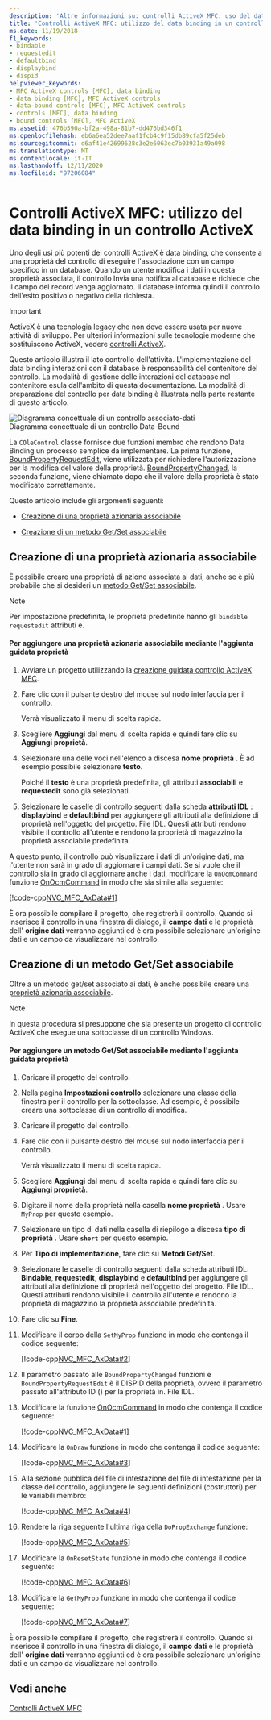 ```yaml
---
description: 'Altre informazioni su: controlli ActiveX MFC: uso del data binding in un controllo ActiveX'
title: 'Controlli ActiveX MFC: utilizzo del data binding in un controllo ActiveX'
ms.date: 11/19/2018
f1_keywords:
- bindable
- requestedit
- defaultbind
- displaybind
- dispid
helpviewer_keywords:
- MFC ActiveX controls [MFC], data binding
- data binding [MFC], MFC ActiveX controls
- data-bound controls [MFC], MFC ActiveX controls
- controls [MFC], data binding
- bound controls [MFC], MFC ActiveX
ms.assetid: 476b590a-bf2a-498a-81b7-dd476bd346f1
ms.openlocfilehash: eb6a6ea52dee7aaf1fcb4c9f15db89cfa5f25deb
ms.sourcegitcommit: d6af41e42699628c3e2e6063ec7b03931a49a098
ms.translationtype: MT
ms.contentlocale: it-IT
ms.lasthandoff: 12/11/2020
ms.locfileid: "97206084"
---
```

# <a name="mfc-activex-controls-using-data-binding-in-an-activex-control"></a>Controlli ActiveX MFC: utilizzo del data binding in un controllo ActiveX

Uno degli usi più potenti dei controlli ActiveX è data binding, che consente a una proprietà del controllo di eseguire l'associazione con un campo specifico in un database. Quando un utente modifica i dati in questa proprietà associata, il controllo Invia una notifica al database e richiede che il campo del record venga aggiornato. Il database informa quindi il controllo dell'esito positivo o negativo della richiesta.

>[!IMPORTANT]
> ActiveX è una tecnologia legacy che non deve essere usata per nuove attività di sviluppo. Per ulteriori informazioni sulle tecnologie moderne che sostituiscono ActiveX, vedere [controlli ActiveX](activex-controls.md).

Questo articolo illustra il lato controllo dell'attività. L'implementazione del data binding interazioni con il database è responsabilità del contenitore del controllo. La modalità di gestione delle interazioni del database nel contenitore esula dall'ambito di questa documentazione. La modalità di preparazione del controllo per data binding è illustrata nella parte restante di questo articolo.

![Diagramma concettuale di un controllo associato&#45;dati](../mfc/media/vc374v1.gif "Diagramma concettuale di un controllo associato&#45;dati") <br/>
Diagramma concettuale di un controllo Data-Bound

La `COleControl` classe fornisce due funzioni membro che rendono Data Binding un processo semplice da implementare. La prima funzione, [BoundPropertyRequestEdit](reference/colecontrol-class.md#boundpropertyrequestedit), viene utilizzata per richiedere l'autorizzazione per la modifica del valore della proprietà. [BoundPropertyChanged](reference/colecontrol-class.md#boundpropertychanged), la seconda funzione, viene chiamato dopo che il valore della proprietà è stato modificato correttamente.

Questo articolo include gli argomenti seguenti:

- [Creazione di una proprietà azionaria associabile](#vchowcreatingbindablestockproperty)

- [Creazione di un metodo Get/Set associabile](#vchowcreatingbindablegetsetmethod)

## <a name="creating-a-bindable-stock-property"></a><a name="vchowcreatingbindablestockproperty"></a> Creazione di una proprietà azionaria associabile

È possibile creare una proprietà di azione associata ai dati, anche se è più probabile che si desideri un [metodo Get/Set associabile](#vchowcreatingbindablegetsetmethod).

> [!NOTE]
> Per impostazione predefinita, le proprietà predefinite hanno gli `bindable` `requestedit` attributi e.

#### <a name="to-add-a-bindable-stock-property-using-the-add-property-wizard"></a>Per aggiungere una proprietà azionaria associabile mediante l'aggiunta guidata proprietà

1. Avviare un progetto utilizzando la [creazione guidata controllo ActiveX MFC](reference/mfc-activex-control-wizard.md).

1. Fare clic con il pulsante destro del mouse sul nodo interfaccia per il controllo.

   Verrà visualizzato il menu di scelta rapida.

1. Scegliere **Aggiungi** dal menu di scelta rapida e quindi fare clic su **Aggiungi proprietà**.

1. Selezionare una delle voci nell'elenco a discesa **nome proprietà** . È ad esempio possibile selezionare **testo**.

   Poiché il **testo** è una proprietà predefinita, gli attributi **associabili** e **requestedit** sono già selezionati.

1. Selezionare le caselle di controllo seguenti dalla scheda **attributi IDL** : **displaybind** e **defaultbind** per aggiungere gli attributi alla definizione di proprietà nell'oggetto del progetto. File IDL. Questi attributi rendono visibile il controllo all'utente e rendono la proprietà di magazzino la proprietà associabile predefinita.

A questo punto, il controllo può visualizzare i dati di un'origine dati, ma l'utente non sarà in grado di aggiornare i campi dati. Se si vuole che il controllo sia in grado di aggiornare anche i dati, modificare la `OnOcmCommand` funzione [OnOcmCommand](mfc-activex-controls-subclassing-a-windows-control.md) in modo che sia simile alla seguente:

[!code-cpp[NVC_MFC_AxData#1](codesnippet/cpp/mfc-activex-controls-using-data-binding-in-an-activex-control_1.cpp)]

È ora possibile compilare il progetto, che registrerà il controllo. Quando si inserisce il controllo in una finestra di dialogo, il **campo dati** e le proprietà dell' **origine dati** verranno aggiunti ed è ora possibile selezionare un'origine dati e un campo da visualizzare nel controllo.

## <a name="creating-a-bindable-getset-method"></a><a name="vchowcreatingbindablegetsetmethod"></a> Creazione di un metodo Get/Set associabile

Oltre a un metodo get/set associato ai dati, è anche possibile creare una [proprietà azionaria associabile](#vchowcreatingbindablestockproperty).

> [!NOTE]
> In questa procedura si presuppone che sia presente un progetto di controllo ActiveX che esegue una sottoclasse di un controllo Windows.

#### <a name="to-add-a-bindable-getset-method-using-the-add-property-wizard"></a>Per aggiungere un metodo Get/Set associabile mediante l'aggiunta guidata proprietà

1. Caricare il progetto del controllo.

1. Nella pagina **Impostazioni controllo** selezionare una classe della finestra per il controllo per la sottoclasse. Ad esempio, è possibile creare una sottoclasse di un controllo di modifica.

1. Caricare il progetto del controllo.

1. Fare clic con il pulsante destro del mouse sul nodo interfaccia per il controllo.

   Verrà visualizzato il menu di scelta rapida.

1. Scegliere **Aggiungi** dal menu di scelta rapida e quindi fare clic su **Aggiungi proprietà**.

1. Digitare il nome della proprietà nella casella **nome proprietà** . Usare `MyProp` per questo esempio.

1. Selezionare un tipo di dati nella casella di riepilogo a discesa **tipo di proprietà** . Usare **`short`** per questo esempio.

1. Per **Tipo di implementazione**, fare clic su **Metodi Get/Set**.

1. Selezionare le caselle di controllo seguenti dalla scheda attributi IDL: **Bindable**, **requestedit**, **displaybind** e **defaultbind** per aggiungere gli attributi alla definizione di proprietà nell'oggetto del progetto. File IDL. Questi attributi rendono visibile il controllo all'utente e rendono la proprietà di magazzino la proprietà associabile predefinita.

1. Fare clic su **Fine**.

1. Modificare il corpo della `SetMyProp` funzione in modo che contenga il codice seguente:

   [!code-cpp[NVC_MFC_AxData#2](codesnippet/cpp/mfc-activex-controls-using-data-binding-in-an-activex-control_2.cpp)]

1. Il parametro passato alle `BoundPropertyChanged` funzioni e `BoundPropertyRequestEdit` è il DISPID della proprietà, ovvero il parametro passato all'attributo ID () per la proprietà in. File IDL.

1. Modificare la funzione [OnOcmCommand](mfc-activex-controls-subclassing-a-windows-control.md) in modo che contenga il codice seguente:

   [!code-cpp[NVC_MFC_AxData#1](codesnippet/cpp/mfc-activex-controls-using-data-binding-in-an-activex-control_1.cpp)]

1. Modificare la `OnDraw` funzione in modo che contenga il codice seguente:

   [!code-cpp[NVC_MFC_AxData#3](codesnippet/cpp/mfc-activex-controls-using-data-binding-in-an-activex-control_3.cpp)]

1. Alla sezione pubblica del file di intestazione del file di intestazione per la classe del controllo, aggiungere le seguenti definizioni (costruttori) per le variabili membro:

   [!code-cpp[NVC_MFC_AxData#4](codesnippet/cpp/mfc-activex-controls-using-data-binding-in-an-activex-control_4.h)]

1. Rendere la riga seguente l'ultima riga della `DoPropExchange` funzione:

   [!code-cpp[NVC_MFC_AxData#5](codesnippet/cpp/mfc-activex-controls-using-data-binding-in-an-activex-control_5.cpp)]

1. Modificare la `OnResetState` funzione in modo che contenga il codice seguente:

   [!code-cpp[NVC_MFC_AxData#6](codesnippet/cpp/mfc-activex-controls-using-data-binding-in-an-activex-control_6.cpp)]

1. Modificare la `GetMyProp` funzione in modo che contenga il codice seguente:

   [!code-cpp[NVC_MFC_AxData#7](codesnippet/cpp/mfc-activex-controls-using-data-binding-in-an-activex-control_7.cpp)]

È ora possibile compilare il progetto, che registrerà il controllo. Quando si inserisce il controllo in una finestra di dialogo, il **campo dati** e le proprietà dell' **origine dati** verranno aggiunti ed è ora possibile selezionare un'origine dati e un campo da visualizzare nel controllo.

## <a name="see-also"></a>Vedi anche

[Controlli ActiveX MFC](mfc-activex-controls.md)

